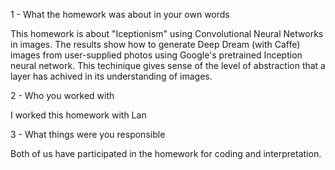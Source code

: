 1 - What the homework was about in your own words

This homework is about "Iceptionism" using Convolutional Neural Networks in images. 
The results show how to generate Deep Dream (with Caffe) images from user-supplied photos using Google's pretrained Inception neural network. 
This techinique gives sense of the level of abstraction that a layer has achived in its understanding of images.

2 - Who you worked with 

I worked this homework with Lan

3 - What things were you responsible 

Both of us have participated in the homework for coding and interpretation. 

